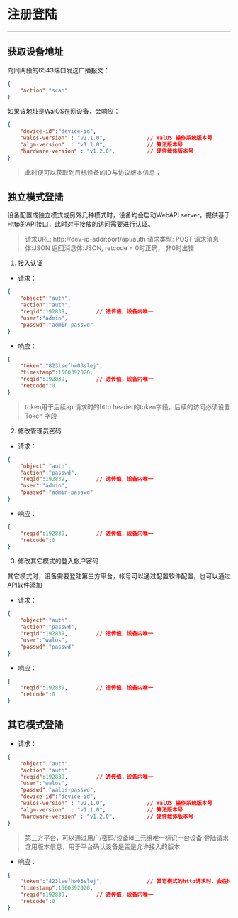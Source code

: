 # 注册登陆
--------

## 获取设备地址

向同网段的6543端口发送广播报文：

```json
{
    "action":"scan"
}
```

如果该地址是WalOS在网设备，会响应：

```json
{
    "device-id":"device-id",
    "walos-version" : "v2.1.0",             // WalOS 操作系统版本号
    "algm-version"  : "v1.1.0",             // 算法版本号
    "hardware-version" : "v1.2.0",          // 硬件载体版本号
}
```

>此时便可以获取到目标设备的ID与协议版本信息；


## 独立模式登陆
设备配置成独立模式或另外几种模式时，设备均会启动WebAPI server，提供基于Http的API接口，此时对于接放的访问需要进行认证。

>请求URL: http://dev-ip-addr:port/api/auth
>请求类型: POST
>请求消息体:JSON
>返回消息体:JSON, retcode = 0时正确， 非0时出错

1. 接入认证

- 请求：

```json
{
    "object":"auth",
    "action":"auth",
    "reqid":192839,         // 透传值，设备内唯一
    "user":"admin",
    "passwd":"admin-passwd"
}
```

- 响应：

```json
{
    "token":"823lsefhw03slej",
    "timestamp":1560392020,
    "reqid":192839,         // 透传值，设备内唯一
    "retcode":0
}
```

>token用于后续api请求时的http header的token字段，后续的访问必须设置 Token 字段

2. 修改管理员密码

- 请求：

```json
{
    "object":"auth",
    "action":"passwd",
    "reqid":192839,         // 透传值，设备内唯一
    "user":"admin",
    "passwd":"admin-passwd"
}
```

- 响应：

```json
{
    "reqid":192839,         // 透传值，设备内唯一
    "retcode":0
}
```

3. 修改其它模式的登入帐户密码

其它模式时，设备需要登陆第三方平台，帐号可以通过配置软件配置，也可以通过API软件添加

- 请求：

```json
{
    "object":"auth",
    "action":"passwd",
    "reqid":192839,         // 透传值，设备内唯一
    "user":"walos",
    "passwd":"passwd"
}
```

- 响应：

```json
{
    "reqid":192839,         // 透传值，设备内唯一
    "retcode":0
}
```

## 其它模式登陆


- 请求：

```json
{
    "object":"auth",
    "action":"auth",
    "reqid":192839,         // 透传值，设备内唯一
    "user":"walos",
    "passwd":"walos-passwd",
    "device-id":"device-id",
    "walos-version" : "v2.1.0",             // WalOS 操作系统版本号
    "algm-version"  : "v1.1.0",             // 算法版本号
    "hardware-version" : "v1.2.0",          // 硬件载体版本号
}
```

> 第三方平台，可以通过用户/密码/设备id三元组唯一标识一台设备
> 登陆请求含用版本信息，用于平台确认设备是否是允许接入的版本

- 响应：

```json
{
    "token":"823lsefhw03slej",              // 其它模式的http请求时，会在header中添加  Token字段，携带此值
    "timestamp":1560392020,
    "reqid":192839,         // 透传值，设备内唯一
    "retcode":0
}
```

